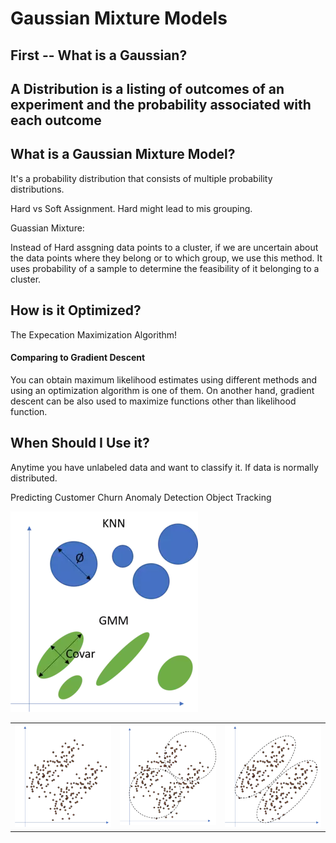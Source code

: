# Gaussian Mixture Models

## First -- What is a Gaussian?

## A Distribution is a listing of outcomes of an experiment and the probability associated with each outcome


## What is a Gaussian Mixture Model?

It's a probability distribution that consists of multiple probability distributions.


Hard vs Soft Assignment. Hard might lead to mis grouping.

Guassian Mixture:

Instead of Hard assgning data points to a cluster, if we are uncertain about the data points where they belong or to which group, we use this method. It uses probability of a sample to determine the feasibility of it belonging to a cluster.


## How is it Optimized?

The Expecation Maximization Algorithm!


#### Comparing to Gradient Descent 
You can obtain maximum likelihood estimates using different methods and using an optimization algorithm is one of them. On another hand, gradient descent can be also used to maximize functions other than likelihood function.

## When Should I Use it?

Anytime you have unlabeled data and want to classify it. If data is normally distributed. 

Predicting Customer Churn
Anomaly Detection
Object Tracking

<img src ='imgs/Difference_between_KNN_and_GMM_300w.webp' />


<table>
    <tr>
    <td><img src="imgs/GMM_1.webp" alt="GMM"/></td>
    <td><img src="imgs/GMM_2.webp" alt="GMM"/></td>
    <td><img src="imgs/GMM_3.webp" alt="GMM"/></td>
    </tr>
</table>